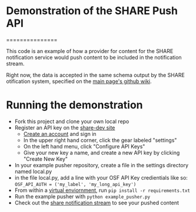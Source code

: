 # Demonstration of the SHARE Push API
===============

This code is an example of how a provider for content for the SHARE notification service would push content to be included in the notification stream. 

Right now, the data is accepted in the same schema output by the SHARE otification system, specified on the [main page's github wiki](https://github.com/CenterForOpenScience/SHARE/wiki/SHARE-schema). 


# Running the demonstration

- Fork this project and clone your own local repo
- Register an API key on the [share-dev site](ttps://share-dev.osf.io)
    + [Create an account](https://share-dev.osf.io/) and sign in
    + In the upper right hand corner, click the gear labeled "settings"
    + On the left hand menu, click "Configure API Keys"
    + Give your new key a name, and create a new API key by clicking "Create New Key"
- In your example pusher repository, create a file in the settings directory named local.py
- in the file local.py, add a line with your OSF API Key credientials like so: 
```OSF_API_AUTH = ('my_label', 'my_long_api_key')```
- From within a [virtual enviornment](http://virtualenv.readthedocs.org/en/latest/), run ```pip install -r requirements.txt```
- Run the example pusher with ```python example_pusher.py```
- Check out the [share notification stream](https://share-dev.osf.io/api/v1/app/6qajn/) to see your pushed content
